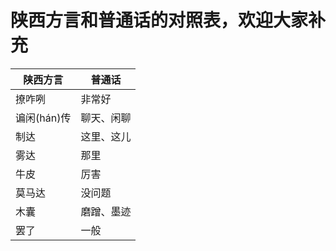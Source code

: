 # 陕西方言和普通话的对照表，欢迎大家补充  
  
陕西方言 | 普通话
------------ | -------------
撩咋咧 | 非常好
谝闲(hán)传 | 聊天、闲聊
制达 | 这里、这儿
雾达 | 那里
牛皮 | 厉害
莫马达 | 没问题
木囊 | 磨蹭、墨迹
罢了 | 一般